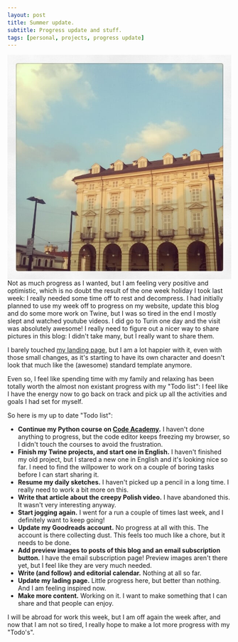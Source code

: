 ```yaml
---
layout: post
title: Summer update.
subtitle: Progress update and stuff.
tags: [personal, projects, progress update]
---
```


<img src="/img/08082016/turin.jpg" alt="Turin" align="right"> Not as much progress as I wanted, but I am feeling very positive and optimistic, which is no doubt the result of the one week holiday I took last week: I really needed some time off to rest and decompress.
I had initially planned to use my week off to progress on my website, update this blog and do some more work on Twine, but I was so tired in the end I mostly slept and watched youtube videos.
I did go to Turin one day and the visit was absolutely awesome! I really need to figure out a nicer way to share pictures in this blog: I didn't take many, but I really want to share them.

I barely touched [my landing page](http://melyanna.net/), but I am a lot happier with it, even with those small changes, as it's starting to have its own character and doesn't look that much like the (awesome) standard template anymore.

Even so, I feel like spending time with my family and relaxing has been totally worth the almost non existant progress with my "Todo list": I feel like I have the energy now to go back on track and pick up all the activities and goals I had set for myself.

So here is my up to date "Todo list":

* **Continue my Python course on [Code Academy](https://www.codecademy.com/Melyanna).** I haven't done anything to progress, but the code editor keeps freezing my browser, so I didn't touch the courses to avoid the frustration.
* **Finish my Twine projects, and start one in English.** I haven't finished my old project, but I stared a new one in English and it's looking nice so far. I need to find the willpower to work on a couple of boring tasks before I can start sharing it.
* **Resume my daily sketches.** I haven't picked up a pencil in a long time. I really need to work a bit more on this.
* **Write that article about the creepy Polish video.** I have abandoned this. It wasn't very interesting anyway.
* **Start jogging again.** I went for a run a couple of times last week, and I definitely want to keep going!
* **Update my Goodreads account.** No progress at all with this. The account is there collecting dust. This feels too much like a chore, but it needs to be done.
* **Add preview images to posts of this blog and an email subscription button.** I have the email subscription page! Preview images aren't there yet, but I feel like they are very much needed.
* **Write (and follow) and editorial calendar.** Nothing at all so far.
* **Update my lading page.** Little progress here, but better than nothing. And I am feeling inspired now.
* **Make more content.** Working on it. I want to make something that I can share and that people can enjoy.

I will be abroad for work this week, but I am off again the week after, and now that I am not so tired, I really hope to make a lot more progress with my "Todo's".